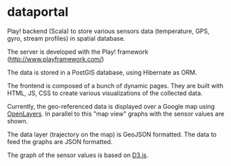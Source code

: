 dataportal
==========

Play! backend (Scala) to store various sensors data (temperature, GPS, gyro, stream profiles) in spatial database.

The server is developed with the Play! framework (http://www.playframework.com/)

The data is stored in a PostGIS database, using Hibernate as ORM.

The frontend is composed of a bunch of dynamic pages.
They are built with HTML, JS, CSS to create various visualizations of the collected data.

Currently, the geo-referenced data is displayed over a Google map using <a href="http://openlayers.org/">OpenLayers</a>.
In parallel to this "map view" graphs with the sensor values are shown.

The data layer (trajectory on the map) is GeoJSON formatted. The data to feed the graphs are JSON formatted.

The graph of the sensor values is based on <a href="http://d3js.org/">D3.js</a>.